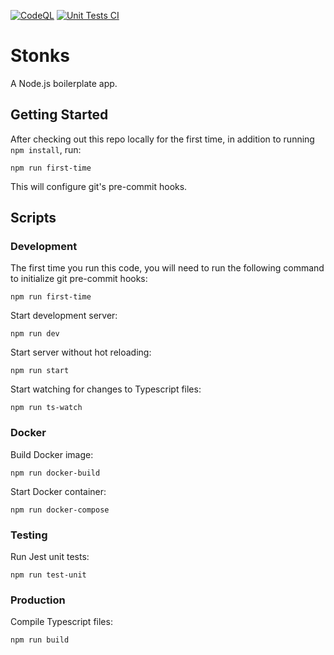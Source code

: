 [![CodeQL](https://github.com/LukeStanbery89/stonks/actions/workflows/codeql-analysis.yml/badge.svg?branch=master)](https://github.com/LukeStanbery89/stonks/actions/workflows/codeql-analysis.yml)
[![Unit Tests CI](https://github.com/LukeStanbery89/stonks/actions/workflows/unit-tests.yml/badge.svg?branch=master)](https://github.com/LukeStanbery89/stonks/actions/workflows/unit-tests.yml)

# Stonks

A Node.js boilerplate app.

## Getting Started

After checking out this repo locally for the first time, in addition to running `npm install`, run:
```console
npm run first-time
```

This will configure git's pre-commit hooks.

## Scripts

### Development

The first time you run this code, you will need to run the following command to initialize git pre-commit hooks:
```console
npm run first-time
```

Start development server:
```console
npm run dev
```

Start server without hot reloading:
```console
npm run start
```

Start watching for changes to Typescript files:
```console
npm run ts-watch
```

### Docker

Build Docker image:
```console
npm run docker-build
```

Start Docker container:
```console
npm run docker-compose
```

### Testing
Run Jest unit tests:
```console
npm run test-unit
```

### Production

Compile Typescript files:
```console
npm run build
```
